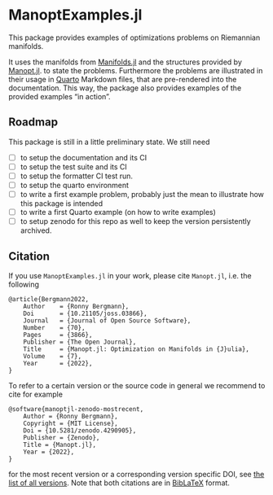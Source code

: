 # ManoptExamples.jl

This package provides examples of optimizations problems on Riemannian manifolds.

It uses the manifolds from [Manifolds.jl](https://juliamanifolds.github.io/Manifolds.jl/) and the structures provided by [Manopt.jl](https://manoptjl.org/).
to state the problems.
Furthermore the problems are illustrated in their usage in [Quarto]() Markdown files, that
are pre-rendered into the documentation. This way, the package also provides examples of
the provided examples “in action”.

## Roadmap

This package is still in a little preliminary state. We still need

* [ ] to setup the documentation and its CI
* [ ] to setup the test suite and its CI
* [ ] to setup the formatter CI test run.
* [ ] to setup the quarto environment
* [ ] to write a first example problem, probably just the mean to illustrate how this package is intended
* [ ] to write a first Quarto example (on how to write examples)
* [ ] to setup zenodo for this repo as well to keep the version persistently archived.

## Citation

If you use `ManoptExamples.jl` in your work, please cite `Manopt.jl`, i.e. the following

```biblatex
@article{Bergmann2022,
    Author    = {Ronny Bergmann},
    Doi       = {10.21105/joss.03866},
    Journal   = {Journal of Open Source Software},
    Number    = {70},
    Pages     = {3866},
    Publisher = {The Open Journal},
    Title     = {Manopt.jl: Optimization on Manifolds in {J}ulia},
    Volume    = {7},
    Year      = {2022},
}
```

To refer to a certain version or the source code in general we recommend to cite for example

```biblatex
@software{manoptjl-zenodo-mostrecent,
    Author = {Ronny Bergmann},
    Copyright = {MIT License},
    Doi = {10.5281/zenodo.4290905},
    Publisher = {Zenodo},
    Title = {Manopt.jl},
    Year = {2022},
}
```

for the most recent version or a corresponding version specific DOI, see [the list of all versions](https://zenodo.org/search?page=1&size=20&q=conceptrecid:%224290905%22&sort=-version&all_versions=True).
Note that both citations are in [BibLaTeX](https://ctan.org/pkg/biblatex) format.